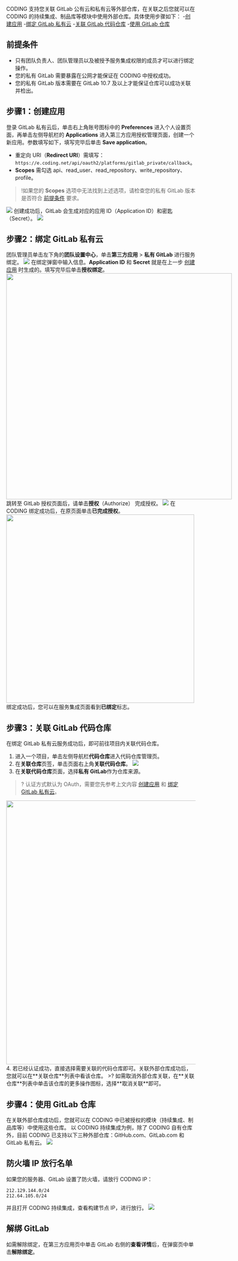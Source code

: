 CODING 支持您关联 GitLab 公有云和私有云等外部仓库，在关联之后您就可以在 CODING 的持续集成、制品库等模块中使用外部仓库。具体使用步骤如下：
<dx-steps>
-[创建应用](#1)
-[绑定 GitLab 私有云](#2)
-[关联 GitLab 代码仓库](#3)
-[使用 GitLab 仓库](#4)
</dx-steps>

[](id:prerequisite)
## 前提条件
-  只有团队负责人、团队管理员以及被授予服务集成权限的成员才可以进行绑定操作。
-  您的私有 GitLab 需要暴露在公网才能保证在 CODING 中授权成功。
-  您的私有 GitLab 版本需要在 GitLab 10.7 及以上才能保证仓库可以成功关联并检出。

[](id:1)
## 步骤1：创建应用
登录 GitLab 私有云后，单击右上角账号图标中的 **Preferences** 进入个人设置页面，再单击左侧导航栏的 **Applications** 进入第三方应用授权管理页面，创建一个新应用。参数填写如下，填写完毕后单击 **Save application**。
-  重定向 URI（**Redirect URI**）需填写：`https://e.coding.net/api/oauth2/platforms/gitlab_private/callback`。
-  **Scopes** 需勾选 api、read_user、read_repository、write_repository、profile。

>!如果您的 **Scopes** 选项中无法找到上述选项，请检查您的私有 GitLab 版本是否符合 [前提条件](#prerequisite) 要求。
>
![](https://qcloudimg.tencent-cloud.cn/raw/2518e7c6b58c59a0e71ea2208e1b14e6.png)
创建成功后，GitLab 会生成对应的应用 ID（Application ID）和密匙（Secret）。
![](https://qcloudimg.tencent-cloud.cn/raw/1eb040b861c2d4f58e08874811386d11.png)

[](id:2)
## 步骤2：绑定 GitLab 私有云
团队管理员单击左下角的**团队设置中心**，单击**第三方应用** > **私有 GitLab** 进行服务绑定。
![](https://qcloudimg.tencent-cloud.cn/raw/eafd190dfa371513d601d0af350635cd.png)
在绑定弹窗中输入信息。**Application ID** 和 **Secret** 就是在上一步 [创建应用](#1) 时生成的。填写完毕后单击**授权绑定**。
<img style="width:600px; max-width: inherit;" src="https://qcloudimg.tencent-cloud.cn/raw/d690b66c2f1e716bf3407e84bfe7c664.png" />
跳转至 GitLab 授权页面后，请单击**授权**（Authorize） 完成授权。
![](https://qcloudimg.tencent-cloud.cn/raw/9195c3eb8faf9aed270be341510b4164.png)
在 CODING 绑定成功后，在原页面单击**已完成授权**。
<img style="width:500px; max-width: inherit;" src="https://qcloudimg.tencent-cloud.cn/raw/a798d9a0bcf8f4f6ceddf09805b30135.png" />
绑定成功后，您可以在服务集成页面看到**已绑定**标志。

[](id:3)
## 步骤3：关联 GitLab 代码仓库
在绑定 GitLab 私有云服务成功后，即可前往项目内关联代码仓库。
1. 进入一个项目，单击左侧导航栏**代码仓库**进入代码仓库管理页。
2. 在**关联仓库**页签，单击页面右上角**关联代码仓库**。
![](https://qcloudimg.tencent-cloud.cn/raw/b17f4539d86ffd9313f220d4a3ef6ef5.png)
3. 在**关联代码仓库**页面，选择**私有 GitLab**作为仓库来源。
>? 认证方式默认为 OAuth，需要您先参考上文内容 [创建应用](#1) 和 [绑定 GitLab 私有云](#2)。
>
<img style="width:700px; max-width: inherit;" src="https://qcloudimg.tencent-cloud.cn/raw/ce4f88e7b8010ef9e74b731b763ed167.png" />
4. 若已经认证成功，直接选择需要关联的代码仓库即可。关联外部仓库成功后，您就可以在**关联仓库**列表中看该仓库。
>? 如需取消外部仓库关联，在**关联仓库**列表中单击该仓库的更多操作图标，选择**取消关联**即可。

[](id:4)
## 步骤4：使用 GitLab 仓库
在关联外部仓库成功后，您就可以在 CODING 中已被授权的模块（持续集成、制品库等）中使用这些仓库。
以 CODING 持续集成为例，除了 CODING 自有仓库外，目前 CODING 已支持以下三种外部仓库：GitHub.com、GitLab.com 和 GitLab 私有云。
![](https://qcloudimg.tencent-cloud.cn/raw/d268369e1ba3b3e1b2d3abdded999911.png)

[](id:firewall)
## 防火墙 IP 放行名单
如果您的服务器、GitLab 设置了防火墙，请放行 CODING IP：
```text
212.129.144.0/24
212.64.105.0/24
```
并且打开 CODING 持续集成，查看构建节点 IP，进行放行。
![](https://qcloudimg.tencent-cloud.cn/raw/fa563fdc9265ba9311d8ffb54534f45f.png)

[](id:unbind)
## 解绑 GitLab
如需解除绑定，在第三方应用页中单击 GitLab 右侧的**查看详情**后，在弹窗页中单击**解除绑定**。
